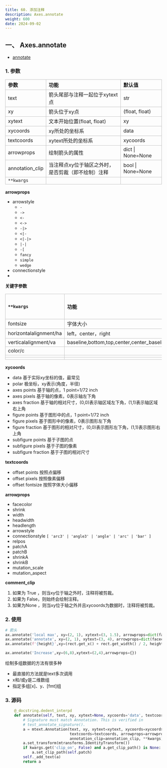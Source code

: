 ```yaml
---
title: 60. 添加注释
description: Axes.annotate
weight: 600
date: 2024-09-02
---
```

<style>
th, td {
  border: 1px solid rgb(190, 190, 190);
}
</style>


## 一、 Axes.annotate

- [annotate](https://www.scaler.com/topics/matplotlib/arrow-in-matplotlib/)

### 1. 参数

| 参数            | 功能                                            | 默认值            |
|:----------------|:------------------------------------------------|:------------------|
| text            | 箭头尾部与注释一起位于xytext点                  | str               |
| xy              | 箭头位于xy点                                    | (float, float)    |
| xytext          | 文本开始位置(float, float)                      | xy                |
| xycoords        | xy所处的坐标系                                  | data              |
| textcoords      | xytext所处的坐标系                              | xycoords          |
| arrowprops      | 绘制箭头的属性                                  | dict \| None=None |
| annotation_clip | 当注释点xy位于轴区之外时，是否剪裁（即不绘制）注释 | bool \| None=None |
| `**kwargs`      |                                                 |                   |



**arrowprops**
- arrowstyle
  - `-`
  - `->`
  - `<-`
  - `<->`
  - `-|>`
  - `<|-`
  - `<|-|>`
  - `|-|`
  - `-[`
  - `fancy`
  - `simple`
  - `wedge`
- connectionstyle
-






**关键字参数**

| `**kwargs`             | 功能                                       | 默认值 |
|:-----------------------|:-------------------------------------------|:-------|
| fontsize               | 字体大小                                   |        |
| horizontalalignment/ha | left，center，right                          |        |
| verticalalignment/va   | baseline,bottom,top,center,center_baseline |        |
| color/c                |                                            |        |
|                        |                                            |        |
|                        |                                            |        |



**xycoords**

- data 基于实际xy坐标的值，最常见
- polar 极坐标，xy表示(角度，半径)
- axes points 基于轴的点，1 point=1/72 inch
- axes pixels 基于轴的像素，0表示轴左下角
- axes fraction 基于轴的相对尺寸，(0,0)表示轴区域左下角，(1,1)表示轴区域右上角
- figure points 基于图形中的点，1 point=1/72 inch
- figure pixels 基于图形中的像素，0表示图形左下角
- figure fraction 基于图形的相对尺寸，(0,0)表示图形左下角，(1,1)表示图形右上角
- subfigure points 基于子图的点
- subfigure pixels 基于子图的像素
- subfigure fraction 基于子图的相对尺寸


**textcoords**
- offset points  按照点偏移
- offset pixels  按照像素偏移
- offset fontsize 按照字体大小偏移


**arrowprops**
- facecolor
- shrink
- width
- headwidth
- headlength
- arrowstyle
- connectionstyle `[ 'arc3' | 'angle3' | 'angle' | 'arc' | 'bar' ]`
- relpos
- patchA
- patchB
- shrinkA
- shrinkB
- mutation_scale
- mutation_aspect




**comment_clip**
1. 如果为 True ，则当xy位于轴之外时，注释将被剪裁。
2. 如果为 False，则始终会绘制注释。
3. 如果为None ，则当xy位于轴之外并且xycoords为数据时，注释将被剪裁。






### 2. 使用



```python
# 箭头
ax.annotate('local max', xy=(2, 1), xytext=(3, 1.5), arrowprops=dict(facecolor='black', shrink=0.05))
ax.annotate('annotate', xy=(2, 1), xytext=(3, 4), arrowprops=dict(facecolor='black', shrink=0.05))
ax.annotate(f'{height}',xy=(rect.get_x() + rect.get_width() / 2, height),xytext=(0, 4),textcoords='offset points',ha='center', va='bottom')

ax.annotate('Increase',xy=(6,8),xytext=(2,4),arrowprops={})

```

绘制多组数据的方法有很多种
- 最直接的方法就是text多次调用
- x和/或y是二维数组
- 指定多组[x]、y、[fmt]组



### 3. 源码

```python
    @_docstring.dedent_interpd
    def annotate(self, text, xy, xytext=None, xycoords='data', textcoords=None, arrowprops=None, annotation_clip=None, **kwargs):
        # Signature must match Annotation. This is verified in
        # test_annotate_signature().
        a = mtext.Annotation(text, xy, xytext=xytext, xycoords=xycoords,
                             textcoords=textcoords, arrowprops=arrowprops,
                             annotation_clip=annotation_clip, **kwargs)
        a.set_transform(mtransforms.IdentityTransform())
        if kwargs.get('clip_on', False) and a.get_clip_path() is None:
            a.set_clip_path(self.patch)
        self._add_text(a)
        return a

```



